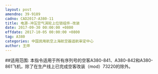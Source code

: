 ```yaml
---
layout: post
amendno: 39-9189
cadno: CAD2017-A380-11
title: 电源-冲压空气涡轮上位锁组件-改装
date: 2017-09-30 00:00:00 +0800
effdate: 2017-10-05 00:00:00 +0800
tag: A380
categories: 中国民用航空上海航空器适航审定中心
author: 王烨
---
```


##适用范围:
本指令适用于所有序列号的空客A380-841、A380-842和A380-861飞机，除了在生产线上已完成空客改装（mod）73220的除外。

